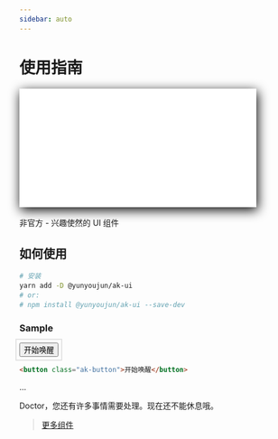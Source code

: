 ```yaml
---
sidebar: auto
---
```


# 使用指南

<img src="/img/mrfz-logo.png" style="filter: drop-shadow(2px 5px 10px black);">

非官方 - 兴趣使然的 UI 组件

## 如何使用

```bash
# 安装
yarn add -D @yunyoujun/ak-ui
# or:
# npm install @yunyoujun/ak-ui --save-dev
```

### Sample

<button class="ak-button" style="outline: 2px solid rgba(0, 0, 0, 0.1);outline-offset: 5px;">开始唤醒</button>

```html
<button class="ak-button">开始唤醒</button>
```

...

Doctor，您还有许多事情需要处理。现在还不能休息哦。

> [更多组件](/components/)
